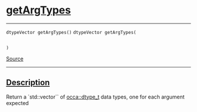 
<h1 id="get-arg-types">
 <a href="#/api/function/getArgTypes" class="anchor">
   <span>getArgTypes</span>
  </a>
</h1>

<div class="signature">

<hr>

  <div class="definition-container">
    <div class="definition">
      <code class="desktop-only"><span class="token keyword">dtypeVector</span> getArgTypes()</code>
      <code class="mobile-only"><span class="token keyword">dtypeVector</span> getArgTypes(
    
)</code>
      <div class="flex-spacing"></div>
      <a href="https://github.com/libocca/occa/blob/7d02eac1/include/occa/functional/function.hpp#L84" target="_blank">Source</a>
    </div>
    
  </div>

  <hr>
</div>


<h2 id="description">
 <a href="#/api/function/getArgTypes?id=description" class="anchor">
   <span>Description</span>
  </a>
</h2>

Return a `std::vector`` of [occa::dtype_t](/api/dtype_t/) data types, one for each argument expected

